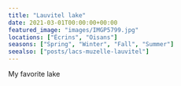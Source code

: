 ```yaml
---
title: "Lauvitel lake"
date: 2021-03-01T00:00:00+00:00
featured_image: "images/IMGP5799.jpg"
locations: ["Écrins", "Oisans"]
seasons: ["Spring", "Winter", "Fall", "Summer"]
seealso: ["posts/lacs-muzelle-lauvitel"]
---
```


My favorite lake
